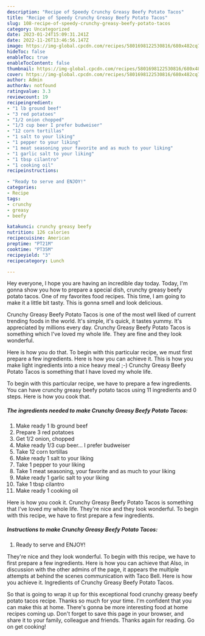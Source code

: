 ```yaml
---
description: "Recipe of Speedy Crunchy Greasy Beefy Potato Tacos"
title: "Recipe of Speedy Crunchy Greasy Beefy Potato Tacos"
slug: 108-recipe-of-speedy-crunchy-greasy-beefy-potato-tacos
category: Uncategorized
date: 2023-01-24T15:09:31.241Z
date: 2022-11-26T13:46:56.147Z
image: https://img-global.cpcdn.com/recipes/5801698122530816/680x482cq70/crunchy-greasy-beefy-potato-tacos-recipe-main-photo.jpg
hideToc: false
enableToc: true
enableTocContent: false
thumbnail: https://img-global.cpcdn.com/recipes/5801698122530816/680x482cq70/crunchy-greasy-beefy-potato-tacos-recipe-main-photo.jpg
cover: https://img-global.cpcdn.com/recipes/5801698122530816/680x482cq70/crunchy-greasy-beefy-potato-tacos-recipe-main-photo.jpg
author: Admin
authorAv: notfound
ratingvalue: 3.3
reviewcount: 19
recipeingredient:
- "1 lb ground beef"
- "3 red potatoes"
- "1/2 onion chopped"
- "1/3 cup beer I prefer budweiser"
- "12 corn tortillas"
- "1 salt to your liking"
- "1 pepper to your liking"
- "1 meat seasoning your favorite and as much to your liking"
- "1 garlic salt to your liking"
- "1 tbsp cilantro"
- "1 cooking oil"
recipeinstructions:

- "Ready to serve and ENJOY!"
categories:
- Recipe
tags:
- crunchy
- greasy
- beefy

katakunci: crunchy greasy beefy 
nutrition: 126 calories
recipecuisine: American
preptime: "PT21M"
cooktime: "PT35M"
recipeyield: "3"
recipecategory: Lunch

---
```



Hey everyone, I hope you are having an incredible day today. Today, I'm gonna show you how to prepare a special dish, crunchy greasy beefy potato tacos. One of my favorites food recipes. This time, I am going to make it a little bit tasty. This is gonna smell and look delicious.

Crunchy Greasy Beefy Potato Tacos is one of the most well liked of current trending foods in the world. It's simple, it's quick, it tastes yummy. It's appreciated by millions every day. Crunchy Greasy Beefy Potato Tacos is something which I've loved my whole life. They are fine and they look wonderful.

Here is how you do that. To begin with this particular recipe, we must first prepare a few ingredients. Here is how you can achieve it. This is how you make light ingredients into a nice heavy meal ;-) Crunchy Greasy Beefy Potato Tacos is something that I have loved my whole life.


To begin with this particular recipe, we have to prepare a few ingredients. You can have crunchy greasy beefy potato tacos using 11 ingredients and 0 steps. Here is how you cook that.

<!--inarticleads1-->

##### The ingredients needed to make Crunchy Greasy Beefy Potato Tacos:

1. Make ready 1 lb ground beef
1. Prepare 3 red potatoes
1. Get 1/2 onion, chopped
1. Make ready 1/3 cup beer... I prefer budweiser
1. Take 12 corn tortillas
1. Make ready 1 salt to your liking
1. Take 1 pepper to your liking
1. Take 1 meat seasoning, your favorite and as much to your liking
1. Make ready 1 garlic salt to your liking
1. Take 1 tbsp cilantro
1. Make ready 1 cooking oil


Here is how you cook it. Crunchy Greasy Beefy Potato Tacos is something that I&#39;ve loved my whole life. They&#39;re nice and they look wonderful. To begin with this recipe, we have to first prepare a few ingredients. 

<!--inarticleads2-->

##### Instructions to make Crunchy Greasy Beefy Potato Tacos:


1. Ready to serve and ENJOY!

They&#39;re nice and they look wonderful. To begin with this recipe, we have to first prepare a few ingredients. Here is how you can achieve that Also, in discussion with the other admins of the page, it appears the multiple attempts at behind the scenes communication with Taco Bell. Here is how you achieve it. Ingredients of Crunchy Greasy Beefy Potato Tacos. 

So that is going to wrap it up for this exceptional food crunchy greasy beefy potato tacos recipe. Thanks so much for your time. I'm confident that you can make this at home. There's gonna be more interesting food at home recipes coming up. Don't forget to save this page in your browser, and share it to your family, colleague and friends. Thanks again for reading. Go on get cooking!
